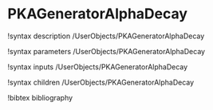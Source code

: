 # PKAGeneratorAlphaDecay

!syntax description /UserObjects/PKAGeneratorAlphaDecay

!syntax parameters /UserObjects/PKAGeneratorAlphaDecay

!syntax inputs /UserObjects/PKAGeneratorAlphaDecay

!syntax children /UserObjects/PKAGeneratorAlphaDecay

!bibtex bibliography
